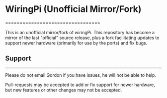 # WiringPi (Unofficial Mirror/Fork)
=================================

This is an unofficial mirror/fork of wiringPi.  This repository
has become a mirror of the last "official" source release, plus a fork
facilitating updates to support newer hardware (primarily for use by
the ports) and fix bugs.

## Support
-------

Please do not email Gordon if you have issues, he will not be able to help.

Pull-requests may be accepted to add or fix support for newer hardware, but new features or
other changes may not be accepted.

